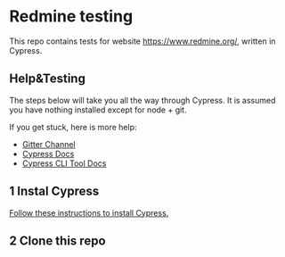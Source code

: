 # Redmine testing

This repo contains tests for website https://www.redmine.org/, written in Cypress.

## Help&Testing

The steps below will take you all the way through Cypress. It is assumed you have nothing installed except for node + git.

If you get stuck, here is more help:

- [Gitter Channel](https://gitter.im/cypress-io/cypress)
- [Cypress Docs](https://docs.cypress.io/)
- [Cypress CLI Tool Docs](https://github.com/cypress-io/cypress-cli)

## 1 Instal Cypress

[Follow these instructions to install Cypress.](https://docs.cypress.io/guides/getting-started/installing-cypress#System-requirements)

## 2 Clone this repo

